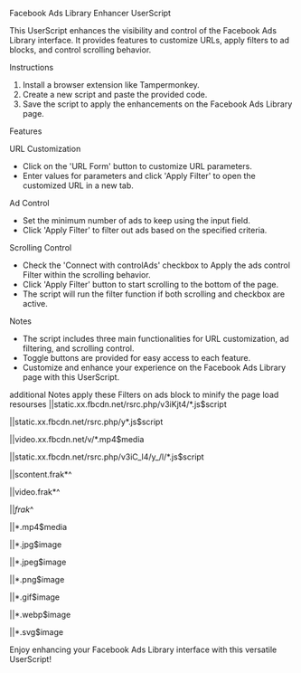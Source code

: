 Facebook Ads Library Enhancer UserScript

This UserScript enhances the visibility and control of the Facebook Ads Library interface. It provides features to customize URLs, apply filters to ad blocks, and control scrolling behavior.

Instructions

1. Install a browser extension like Tampermonkey.
2. Create a new script and paste the provided code.
3. Save the script to apply the enhancements on the Facebook Ads Library page.

Features

URL Customization

- Click on the 'URL Form' button to customize URL parameters.
- Enter values for parameters and click 'Apply Filter' to open the customized URL in a new tab.

Ad Control

- Set the minimum number of ads to keep using the input field.
- Click 'Apply Filter' to filter out ads based on the specified criteria.

Scrolling Control

- Check the 'Connect with controlAds' checkbox to Apply the ads control Filter within the scrolling behavior.
- Click 'Apply Filter' button to start scrolling to the bottom of the page.
- The script will run the filter function if both scrolling and checkbox are active.

Notes

- The script includes three main functionalities for URL customization, ad filtering, and scrolling control.
- Toggle buttons are provided for easy access to each feature.
- Customize and enhance your experience on the Facebook Ads Library page with this UserScript.

additional Notes
apply these Filters on ads block to minify the page load resourses
||static.xx.fbcdn.net/rsrc.php/v3iKjt4/*.js$script

||static.xx.fbcdn.net/rsrc.php/y*.js$script

||video.xx.fbcdn.net/v/*.mp4$media

||static.xx.fbcdn.net/rsrc.php/v3iC_l4/y_/l/*.js$script

||scontent.frak*^

||video.frak*^

||*frak*^

||*.mp4$media

||*.jpg$image

||*.jpeg$image

||*.png$image

||*.gif$image

||*.webp$image

||*.svg$image



Enjoy enhancing your Facebook Ads Library interface with this versatile UserScript!
